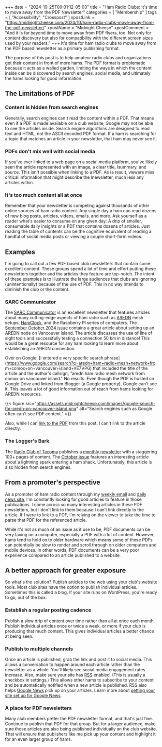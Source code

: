 +++
date = "2024-10-25T00:01:12-05:00"
title = "Ham Radio Clubs: It's time to move away from the PDF Newsletter"
categories = [ "Membership" ]
tags = [ "Accessibility", "Crosspost" ]
xpostLink = "https://midnightcheese.com/2024/10/ham-radio-clubs-move-away-from-the-pdf-newsletter/"
xpostName = "Midnight Cheese"
xpostComment = "And it is far beyond time to move away from PDF flyers, too.  Not only for content discovery but also for compatibility with the different screen sizes used by your readers."
+++
It's time for ham radio clubs to move away from the PDF based newsletter
as a primary publishing format.

The purpose of this post is to help amateur radio clubs and
organizations get their content in front of more hams. The PDF format
is problematic because it acts as a walled garden, limiting the ways in
which the content inside can be discovered by search engines, social
media, and ultimately the hams looking for good information.
<!--more-->

## The Limitations of PDF
### Content is hidden from search engines

Generally, search engines can't read the content within a PDF. That
means even if a PDF is made available on a club website, Google may
not be able to see the articles inside. Search engine algorithms are
designed to read text and HTML, not the ASCII encoded PDF format. If a
ham is searching for a topic that matches an article in your newsletter,
that ham may never see it.

### PDFs don't mix well with social media

If you've ever linked to a web page on a social media platform, you've
Ilikely seen the article represented with an image, a clear title,
Isummary, and source. This isn't possible when linking to a PDF. As
Ia result, viewers miss critical information that might describe the
Inewsletter, much less any articles within.

### It's too much content all at once

Remember that your newsletter is competing against thousands of other
online sources of ham radio content. Any single day a ham can read
dozens of new blog posts, articles, videos, emails, and more. Ask
yourself as a reader what's easier to consume on any given day: A drip
of smaller, consumable daily insights or a PDF that contains dozens
of articles. Just reading the table of contents can be the cognitive
equivalent of reading a handful of social media posts or viewing a
couple short-form videos.

## Examples

I'm going to call out a few PDF based club newsletters that contain some
excellent content. These groups spend a lot of time and effort putting
these newsletters together and the articles they feature are top-notch.
The intent of these examples is to illustrate the large audiences that
clubs are ignoring (unintentionally) because of the use of PDF. This in
no way intends to diminish the club or the content.

### SARC Communicator

The [SARC Communicator](https://ve7sar.blogspot.com/) is an excellent
newsletter that features articles about many cutting-edge aspects of
ham radio such as [AREDN](https://www.arednmesh.org/) mesh setups,
[HamClock](https://www.clearskyinstitute.com/ham/HamClock/), and
the Raspberry Pi series of computers. The [September October 2024
issue](https://ve7sar.blogspot.com/2024/08/were-back.html) contains
a great article about setting up an AREDN node on Vancouver Island.
The article discusses the use of line of sight tools and successfully
testing a connection 50 km in distance! This would be a great resource
for any ham looking to learn more about establishing an AREDN
connection.

Over on Google, [I entered a very specific search
phrase](https://www.google.com/search?q=aredn+ham+radio+mesh+network+fro
m+comox+on+vancouver+island+VE7VPG) that included the title of the
article and the author's callsign, "aredn ham radio mesh network from
comox on vancouver island." No results. Even though the PDF is hosted on
Google Drive and linked from Blogger (a Google property), Google can't
see it. This leaves a lot of good information out of reach from hams
looking for AREDN resources.

{{< figure src="https://assets.midnightcheese.com/images/google-search-for-aredn-on-vancouver-island.png" alt="Search engines such as Google often can't see PDF content." >}}
<p class="clear"></p>

Also, while I can
[link to the PDF](https://drive.google.com/file/d/1uw8fhjk84t_VLQ10gezOcPpGe2e-RhzO/view)
from this post, I can't link to the article directly.

### The Logger's Bark

The [Radio Club of Tacoma](https://w7dk.org/) publishes a
[monthly newsletter](https://w7dk.org/2012-04-11-16-51-17)
with a staggering 100+ pages of content. The [October
issue](https://w7dk.org/images/rct_bark/bark_2024_10f.pdf) features
an interesting article about a lightning spark entering a ham shack.
Unfortunately, this article is also hidden from search engines.

## From a promoter's perspective

As a promoter of ham radio content through my [weekly
email](https://hamweekly.com/) and [daily news
site](https://daily.hamweekly.com/), I'm constantly looking for good
articles to feature in those publications. I come across so many
interesting articles in these PDF newsletters, but I don't link to them
because I can't link directly to the article. If I were to link to a
PDF, I'm relying on the viewer to take the time to parse that PDF for
the referenced article.

While it's not as much of an issue as it use to be, PDF documents can
be very taxing on a computer, especially a PDF with a lot of content.
However, hams tend to hold on to older hardware which means some of
these PDFs can potentially be slow to render and scroll through on older
computers and mobile devices. In other words, PDF documents can be a
very poor experience compared to an article published to a website.

## A better approach for greater exposure

So what's the solution? Publish articles to the web using your club's
website tools. Most club sites have the option to publish individual
articles. Sometimes this is called a blog. If your site runs on
WordPress, you're ready to go, out of the box.

### Establish a regular posting cadence

Publish a slow drip of content over time rather than all at once each month. Publish individual articles once or twice a week, or more if your club is producing that much content. This gives individual articles a better chance at being seen.

### Publish to multiple channels

Once an article is published, grab the link and post it to social
media. This allows a conversation to happen around each article
rather than the newsletter as a whole. You'll likely see social
media engagement rates increase. Also, make sure your site has
[RSS](https://en.wikipedia.org/wiki/RSS) enabled. (This is usually a
checkbox in settings.) This allows other hams to subscribe to your
content and be automatically notified when a new article is published.
RSS also helps [Google News](https://news.google.com/) pick up on
your articles. Learn more about [getting your site set up for Google
News](https://kinsta.com/blog/submit-to-google-news/).

### A place for PDF newsletters

Many club members prefer the PDF newsletter format, and that's just fine. Continue to publish that PDF for that group. But for a larger audience, make sure those articles are also being published individually on the club website. That will ensure that publishers like me pick up your content and highlight it for an even larger group of hams.

